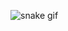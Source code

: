 ![snake gif](https://github.com/YOUR_USERNAME/YOUR_USERNAME/blob/output/github-contribution-grid-snake.svg)
